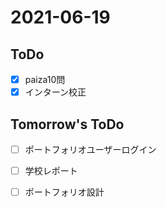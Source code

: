 # 2021-06-19

## ToDo
- [x] paiza10問
- [x] インターン校正
## Tomorrow's ToDo
- [ ] ポートフォリオユーザーログイン
- [ ] 学校レポート
- [ ] ポートフォリオ設計


